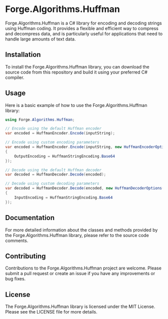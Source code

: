 # Forge.Algorithms.Huffman

Forge.Algorithms.Huffman is a C# library for encoding and decoding strings using Huffman coding. It provides a flexible and efficient way to compress and decompress data, and is particularly useful for applications that need to handle large amounts of text data.

## Installation

To install the Forge.Algorithms.Huffman library, you can download the source code from this repository and build it using your preferred C# compiler.

## Usage

Here is a basic example of how to use the Forge.Algorithms.Huffman library:

```csharp
using Forge.Algorithms.Huffman;

// Encode using the default Huffman encoder
var encoded = HuffmanEncoder.Encode(inputString);

// Encode using custom encoding parameters
var encoded = HuffmanEncoder.Encode(inputString, new HuffmanEncoderOptions()
{
    OutputEncoding = HuffmanStringEncoding.Base64
});

// Decode using the default Huffman decoder
var decoded = HuffmanDecoder.Decode(encoded);

// Decode using custom decoding parameters
var decoded = HuffmanDecoder.Decode(encoded, new HuffmanDecoderOptions()
{
    InputEncoding = HuffmanStringEncoding.Base64
});
```

## Documentation

For more detailed information about the classes and methods provided by the Forge.Algorithms.Huffman library, please refer to the source code comments.

## Contributing

Contributions to the Forge.Algorithms.Huffman project are welcome. Please submit a pull request or create an issue if you have any improvements or bug fixes.

## License

The Forge.Algorithms.Huffman library is licensed under the MIT License. Please see the LICENSE file for more details.